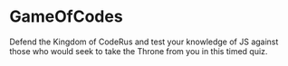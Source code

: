 # GameOfCodes
Defend the Kingdom of CodeRus and test your knowledge of JS against those who would seek to take the Throne from you in this timed quiz.
